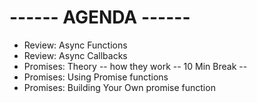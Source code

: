 # ------ AGENDA ------

- Review: Async Functions
- Review: Async Callbacks
- Promises: Theory -- how they work
-- 10 Min Break --
- Promises: Using Promise functions
- Promises: Building Your Own promise function 

